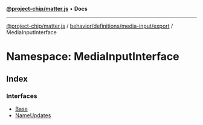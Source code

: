 [**@project-chip/matter.js**](../../../../../../README.md) • **Docs**

***

[@project-chip/matter.js](../../../../../../modules.md) / [behavior/definitions/media-input/export](../../README.md) / MediaInputInterface

# Namespace: MediaInputInterface

## Index

### Interfaces

- [Base](interfaces/Base.md)
- [NameUpdates](interfaces/NameUpdates.md)
